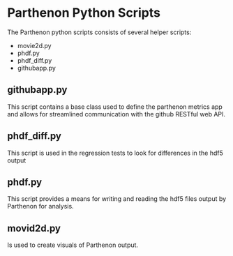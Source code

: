 # Parthenon Python Scripts

The Parthenon python scripts consists of several helper scripts:

* movie2d.py
* phdf.py
* phdf_diff.py
* githubapp.py

## githubapp.py 

This script contains a base class used to define the parthenon metrics app and allows for 
streamlined communication with the github RESTful web API.

## phdf_diff.py

This script is used in the regression tests to look for differences in the hdf5 output

## phdf.py

This script provides a means for writing and reading the hdf5 files output by Parthenon for
analysis.

## movid2d.py

Is used to create visuals of Parthenon output.
